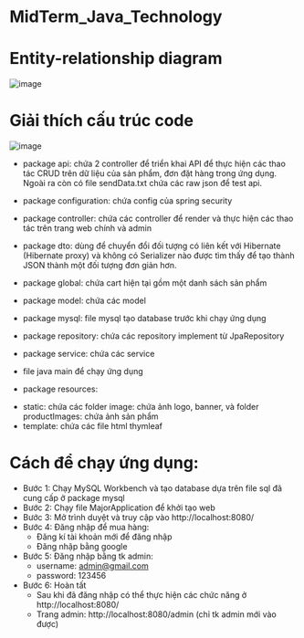 # MidTerm_Java_Technology
# Entity-relationship diagram
![image](https://github.com/nhanvodk24/MidTerm_Java_Technology/assets/95085184/16e0614c-de70-4767-870b-26f7b1c4fb44)
# Giải thích cấu trúc code
![image](https://github.com/nhanvodk24/MidTerm_Java_Technology/assets/95085184/729b45e1-66e9-431e-909d-261386546cd9)
- package api: chứa 2 controller để triển khai API để thực hiện các thao tác CRUD trên dữ liệu của sản phẩm, đơn đặt hàng trong ứng dụng. Ngoài ra còn có file sendData.txt chứa các raw json để test api.

- package configuration: chứa config của spring security

- package controller: chứa các controller để render và thực hiện các thao tác trên trang web chính và admin

- package dto: dùng để chuyển đổi đối tượng có liên kết với Hibernate (Hibernate proxy) và không có Serializer nào được tìm thấy để tạo thành JSON thành một đối tượng đơn giản hơn.

- package global: chứa cart hiện tại gồm một danh sách sản phẩm

- package model: chứa các model

- package mysql: file mysql tạo database trước khi chạy ứng dụng

- package repository: chứa các repository implement từ JpaRepository

- package service: chứa các service

- file java main để chạy ứng dụng

- package resources:
* static: chứa các folder image: chứa ảnh logo, banner, và folder productImages: chứa ảnh sản phẩm
* template: chứa các file html thymleaf
#  Cách để chạy ứng dụng:
- Bước 1: Chạy MySQL Workbench và tạo database dựa trên file sql đã cung cấp ở package mysql
- Bước 2: Chạy file MajorApplication để khởi tạo web
- Bước 3: Mở trình duyệt và truy cập vào http://localhost:8080/
- Bước 4: Đăng nhập để mua hàng:
  * Đăng kí tài khoản mới để đăng nhập
  * Đăng nhập bằng google
- Bước 5: Đăng nhập bằng tk admin:
  * username: admin@gmail.com
  * password: 123456
- Bước 6: Hoàn tất
  * Sau khi đã đăng nhập có thể thực hiện các chức năng ở http://localhost:8080/
  * Trang admin: http://localhost:8080/admin (chỉ tk admin mới vào được)
